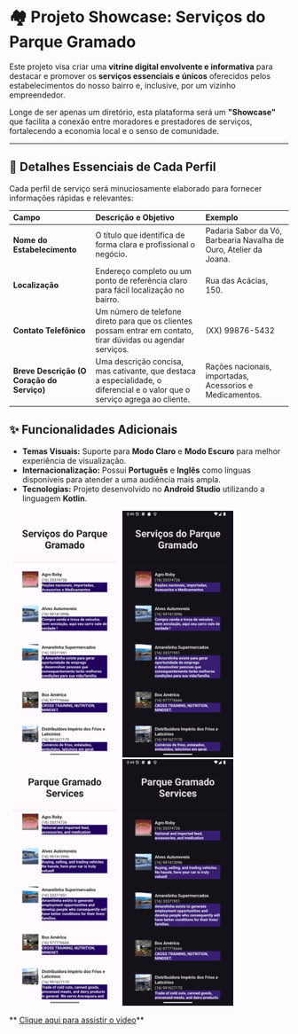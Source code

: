 # 🏘️ Projeto Showcase: Serviços do Parque Gramado

Este projeto visa criar uma **vitrine digital envolvente e informativa** para destacar e promover os **serviços essenciais e únicos** oferecidos pelos estabelecimentos do nosso bairro e, inclusive, por um vizinho empreendedor.

Longe de ser apenas um diretório, esta plataforma será um **"Showcase"** que facilita a conexão entre moradores e prestadores de serviços, fortalecendo a economia local e o senso de comunidade.

---

## 🎯 Detalhes Essenciais de Cada Perfil

Cada perfil de serviço será minuciosamente elaborado para fornecer informações rápidas e relevantes:

| Campo | Descrição e Objetivo | Exemplo |
| :--- | :--- | :--- |
| **Nome do Estabelecimento** | O título que identifica de forma clara e profissional o negócio. | Padaria Sabor da Vó, Barbearia Navalha de Ouro, Atelier da Joana. |
| **Localização** | Endereço completo ou um ponto de referência claro para fácil localização no bairro. | Rua das Acácias, 150. |
| **Contato Telefônico** | Um número de telefone direto para que os clientes possam entrar em contato, tirar dúvidas ou agendar serviços. | (XX) 99876-5432 |
| **Breve Descrição (O Coração do Serviço)** | Uma descrição concisa, mas cativante, que destaca a especialidade, o diferencial e o valor que o serviço agrega ao cliente. | Rações nacionais, importadas, Acessorios e Medicamentos. |


## ✨ Funcionalidades Adicionais

* **Temas Visuais:** Suporte para **Modo Claro** e **Modo Escuro** para melhor experiência de visualização.
* **Internacionalização:** Possui **Português** e **Inglês** como línguas disponíveis para atender a uma audiência mais ampla.
* **Tecnologias:** Projeto desenvolvido no **Android Studio** utilizando a linguagem **Kotlin**.

<img src="https://github.com/Gidessu/Projeto_DMO/blob/main/Projeto/Imagens/ClaroPTBR.png" width="200">
<img src="https://github.com/Gidessu/Projeto_DMO/blob/main/Projeto/Imagens/EscuroPTBR.png" width="200">
<img src="https://github.com/Gidessu/Projeto_DMO/blob/main/Projeto/Imagens/LightEn.png" width="200">
<img src="https://github.com/Gidessu/Projeto_DMO/blob/main/Projeto/Imagens/DarkEN.png" width="200">


** [Clique aqui para assistir o video](https://github.com/Gidessu/Projeto_DMO/blob/main/Projeto/Videos/Showcase.webm)**
